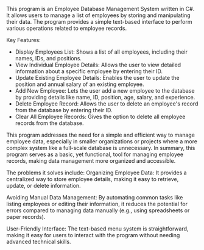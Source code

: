 This program is an Employee Database Management System written in C#. It allows users to manage a list of employees by storing and manipulating their data. 
The program provides a simple text-based interface to perform various operations related to employee records.

Key Features:
- Display Employees List: Shows a list of all employees, including their names, IDs, and positions.
- View Individual Employee Details: Allows the user to view detailed information about a specific employee by entering their ID.
- Update Existing Employee Details: Enables the user to update the position and annual salary of an existing employee.
- Add New Employee: Lets the user add a new employee to the database by providing details like name, ID, position, age, salary, and experience.
- Delete Employee Record: Allows the user to delete an employee's record from the database by entering their ID.
- Clear All Employee Records: Gives the option to delete all employee records from the database.

This program addresses the need for a simple and efficient way to manage employee data, especially in smaller organizations or projects where a more complex system like a full-scale database is unnecessary. 
In summary, this program serves as a basic, yet functional, tool for managing employee records, making data management more organized and accessible.

The problems it solves include:
Organizing Employee Data: It provides a centralized way to store employee details, making it easy to retrieve, update, or delete information.

Avoiding Manual Data Management: By automating common tasks like listing employees or editing their information, it reduces the potential for errors compared to managing data manually (e.g., using spreadsheets or paper records).

User-Friendly Interface: The text-based menu system is straightforward, making it easy for users to interact with the program without needing advanced technical skills.

